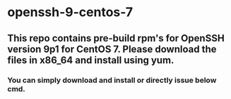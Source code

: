# openssh-9-centos-7


## This repo contains pre-build rpm's for OpenSSH version 9p1 for CentOS 7. Please download the files in x86_64 and install using yum. 

### You can simply download and install or directly issue below cmd.

``` yum install -y https://github.com/amitsdalal/openssh-9-centos-7/raw/main/x86_64/openssh-9.0p1-1.el7.x86_64.rpm https://github.com/amitsdalal/openssh-9-centos-7/raw/main/x86_64/openssh-askpass-gnome-9.0p1-1.el7.x86_64.rpm https://github.com/amitsdalal/openssh-9-centos-7/raw/main/x86_64/openssh-debuginfo-9.0p1-1.el7.x86_64.rpm https://github.com/amitsdalal/openssh-9-centos-7/raw/main/x86_64/openssh-askpass-9.0p1-1.el7.x86_64.rpm https://github.com/amitsdalal/openssh-9-centos-7/raw/main/x86_64/openssh-clients-9.0p1-1.el7.x86_64.rpm https://github.com/amitsdalal/openssh-9-centos-7/raw/main/x86_64/openssh-server-9.0p1-1.el7.x86_64.rpm
